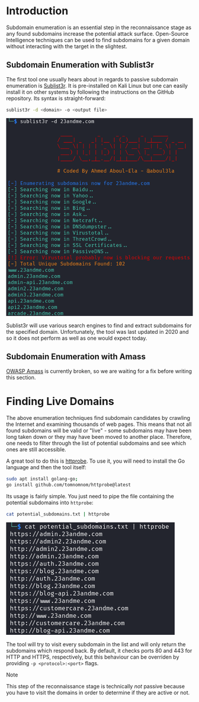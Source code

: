 # Introduction

Subdomain enumeration is an essential step in the reconnaissance stage as any found subdomains increase the potential attack surface. Open-Source Intelligence techniques can be used to find subdomains for a given domain without interacting with the target in the slightest.

## Subdomain Enumeration with Sublist3r

The first tool one usually hears about in regards to passive subdomain enumeration is [Sublist3r](https://github.com/aboul3la/Sublist3r). It is pre-installed on Kali Linux but one can easily install it on other systems by following the instructions on the GitHub repository. Its syntax is straight-forward:

```bash
sublist3r -d <domain> -o <output file>
```

![](Resources/Images/Subdomain%20Enumeration/Sublist3r%20Example.png)

Sublist3r will use various search engines to find and extract subdomains for the specified domain. Unfortunately, the tool was last updated in 2020 and so it does not perform as well as one would expect today.

## Subdomain Enumeration with Amass

[OWASP Amass](https://github.com/owasp-amass/amass) is currently broken, so we are waiting for a fix before writing this section.

# Finding Live Domains

The above enumeration techniques find subdomain candidates by crawling the Internet and examining thousands of web pages. This means that not all found subdomains will be valid or "live" - some subdomains may have been long taken down or they may have been moved to another place. Therefore, one needs to filter through the list of potential subdomains and see which ones are still accessible.

A great tool to do this is [httprobe](https://github.com/tomnomnom/httprobe). To use it, you will need to install the Go language and then the tool itself:

```bash
sudo apt install golang-go;
go install github.com/tomnomnom/httprobe@latest
```

Its usage is fairly simple. You just need to pipe the file containing the potential subdomains into `httprobe`:

```bash
cat potential_subdomains.txt | httprobe
```

![](Resources/Images/Subdomain%20Enumeration/httprobe%20Example.png)

The tool will try to visit every subdomain in the list and will only return the subdomains which respond back. By default, it checks ports 80 and 443 for HTTP and HTTPS, respectively, but this behaviour can be overriden by providing `-p <protocol>:<port>` flags.

>[!NOTE]
>
>This step of the reconnaissance stage is technically *not* passive because you have to visit the domains in order to determine if they are active or not.
>

